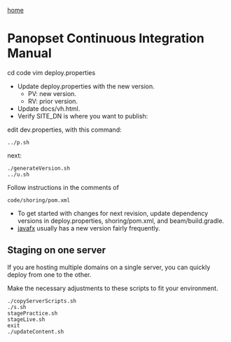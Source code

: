 [home](../README.md)

# Panopset Continuous Integration Manual

   cd code
   vim deploy.properties


* Update deploy.properties with the new version.
  * PV: new version.
  * RV: prior version.
* Update docs/vh.html.
* Verify SITE_DN is where you want to publish:

edit dev.properties, with this command:


    ../p.sh


next:


    ./generateVersion.sh
    ../u.sh


Follow instructions in the comments of


    code/shoring/pom.xml
    


* To get started with changes for next revision, update dependency versions in deploy.properties, shoring/pom.xml, and beam/build.gradle.
* [javafx](https://mvnrepository.com/artifact/org.openjfx/javafx-fxml) usually has a new version fairly frequently.

## Staging on one server

If you are hosting multiple domains on a single server, you can quickly deploy from one to the other.

Make the necessary adjustments to these scripts to fit your environment.


    ./copyServerScripts.sh
    ./s.sh
    stagePractice.sh
    stageLive.sh
    exit
    ./updateContent.sh



